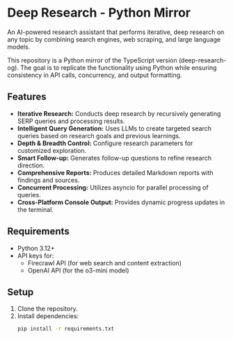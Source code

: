 # Deep Research - Python Mirror

An AI-powered research assistant that performs iterative, deep research on any topic by combining search engines, web scraping, and large language models.

This repository is a Python mirror of the TypeScript version (deep-research-og). The goal is to replicate the functionality using Python while ensuring consistency in API calls, concurrency, and output formatting.

## Features

- **Iterative Research:** Conducts deep research by recursively generating SERP queries and processing results.
- **Intelligent Query Generation:** Uses LLMs to create targeted search queries based on research goals and previous learnings.
- **Depth & Breadth Control:** Configure research parameters for customized exploration.
- **Smart Follow-up:** Generates follow-up questions to refine research direction.
- **Comprehensive Reports:** Produces detailed Markdown reports with findings and sources.
- **Concurrent Processing:** Utilizes asyncio for parallel processing of queries.
- **Cross-Platform Console Output:** Provides dynamic progress updates in the terminal.

## Requirements

- Python 3.12+
- API keys for:
  - Firecrawl API (for web search and content extraction)
  - OpenAI API (for the o3-mini model)

## Setup

1. Clone the repository.
2. Install dependencies:
   ```bash
   pip install -r requirements.txt
